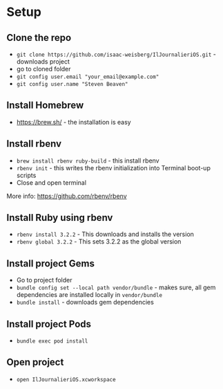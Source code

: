 # Setup

## Clone the repo
- `git clone https://github.com/isaac-weisberg/IlJournalieriOS.git` - downloads project
- go to cloned folder
- `git config user.email "your_email@example.com"`
- `git config user.name "Steven Beaven"`

## Install Homebrew

- https://brew.sh/ - the installation is easy

## Install rbenv

- `brew install rbenv ruby-build` - this install rbenv
- `rbenv init` - this writes the rbenv initialization into Terminal boot-up scripts
- Close and open terminal

More info: https://github.com/rbenv/rbenv

## Install Ruby using rbenv

- `rbenv install 3.2.2` - This downloads and installs the version
- `rbenv global 3.2.2` - This sets 3.2.2 as the global version

## Install project Gems

- Go to project folder
- `bundle config set --local path vendor/bundle` - makes sure, all gem dependencies are installed locally in `vendor/bundle`
- `bundle install` - downloads gem dependencies

## Install project Pods

- `bundle exec pod install`

## Open project

- `open IlJournalieriOS.xcworkspace`

